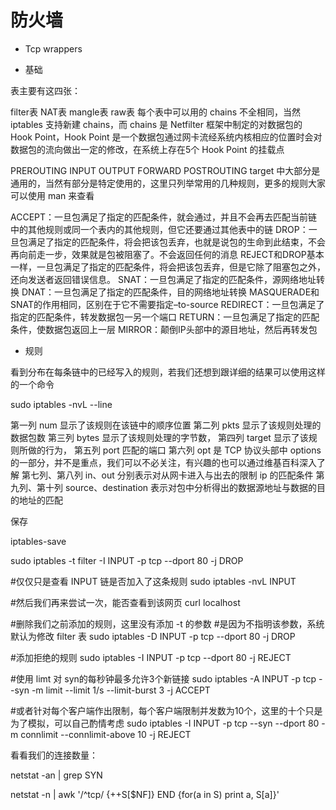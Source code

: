 # 防火墙

*  Tcp wrappers

* 基础

表主要有这四张：

filter表
NAT表
mangle表
raw表
每个表中可以用的 chains 不全相同，当然 iptables 支持新建 chains，而 chains 是 Netfilter 框架中制定的对数据包的 Hook Point，Hook Point 是一个数据包通过网卡流经系统内核相应的位置时会对数据包的流向做出一定的修改，在系统上存在5个 Hook Point 的挂载点

PREROUTING
INPUT
OUTPUT
FORWARD
POSTROUTING
target 中大部分是通用的，当然有部分是特定使用的，这里只列举常用的几种规则，更多的规则大家可以使用 man 来查看

ACCEPT：一旦包满足了指定的匹配条件，就会通过，并且不会再去匹配当前链中的其他规则或同一个表内的其他规则，但它还要通过其他表中的链
DROP：一旦包满足了指定的匹配条件，将会把该包丢弃，也就是说包的生命到此结束，不会再向前走一步，效果就是包被阻塞了。不会返回任何的消息
REJECT和DROP基本一样，一旦包满足了指定的匹配条件，将会把该包丢弃，但是它除了阻塞包之外，还向发送者返回错误信息。
SNAT：一旦包满足了指定的匹配条件，源网络地址转换
DNAT：一旦包满足了指定的匹配条件，目的网络地址转换
MASQUERADE和SNAT的作用相同，区别在于它不需要指定–to-source
REDIRECT：一旦包满足了指定的匹配条件，转发数据包一另一个端口
RETURN：一旦包满足了指定的匹配条件，使数据包返回上一层
MIRROR：颠倒IP头部中的源目地址，然后再转发包




* 规则

看到分布在每条链中的已经写入的规则，若我们还想到跟详细的结果可以使用这样的一个命令

sudo iptables -nvL --line

第一列 num 显示了该规则在该链中的顺序位置
第二列 pkts 显示了该规则处理的数据包数
第三列 bytes 显示了该规则处理的字节数，
第四列 target 显示了该规则所做的行为，
第五列 port 匹配的端口
第六列 opt 是 TCP 协议头部中 options 的一部分，并不是重点，我们可以不必关注，有兴趣的也可以通过维基百科深入了解
第七列、第八列 in、out 分别表示对从网卡进入与出去的限制 ip 的匹配条件
第九列、第十列 source、destination 表示对包中分析得出的数据源地址与数据的目的地址的匹配

保存

iptables-save

sudo iptables -t filter -I INPUT -p tcp --dport 80 -j DROP

#仅仅只是查看 INPUT 链是否加入了这条规则
sudo iptables -nvL INPUT

#然后我们再来尝试一次，能否查看到该网页
curl localhost


#删除我们之前添加的规则，这里没有添加 -t 的参数
#是因为不指明该参数，系统默认为修改 filter 表
sudo iptables -D INPUT -p tcp --dport 80 -j DROP

#添加拒绝的规则
sudo iptables -I INPUT -p tcp --dport 80 -j REJECT


#使用 limt 对 syn的每秒钟最多允许3个新链接
sudo iptables -A INPUT -p tcp --syn -m limit --limit 1/s  --limit-burst 3 -j ACCEPT

#或者针对每个客户端作出限制，每个客户端限制并发数为10个，这里的十个只是为了模拟，可以自己酌情考虑
sudo iptables -I INPUT -p tcp --syn --dport 80 -m connlimit --connlimit-above 10 -j REJECT


看看我们的连接数量：

netstat -an | grep SYN

netstat -n | awk '/^tcp/ {++S[$NF]} END {for(a in S) print a, S[a]}'

